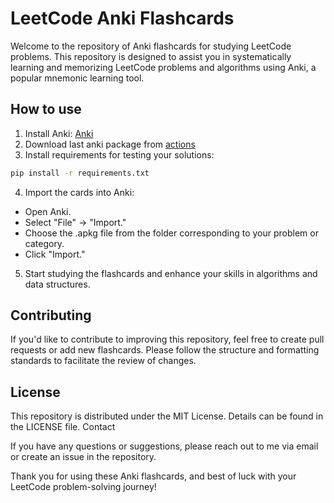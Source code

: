 # LeetCode Anki Flashcards

Welcome to the repository of Anki flashcards for studying LeetCode problems. This repository is designed to assist you in systematically learning and memorizing LeetCode problems and algorithms using Anki, a popular mnemonic learning tool.

## How to use

1. Install Anki: [Anki](https://apps.ankiweb.net/)
2. Download last anki package from [actions](https://github.com/blablatdinov/leetcode-anki/actions/runs)
3. Install requirements for testing your solutions:

```bash
pip install -r requirements.txt
```

4. Import the cards into Anki:
 - Open Anki.
 - Select "File" -> "Import."
 - Choose the .apkg file from the folder corresponding to your problem or category.
 - Click "Import."

5. Start studying the flashcards and enhance your skills in algorithms and data structures.

## Contributing

If you'd like to contribute to improving this repository, feel free to create pull requests or add new flashcards. Please follow the structure and formatting standards to facilitate the review of changes.

## License

This repository is distributed under the MIT License. Details can be found in the LICENSE file.
Contact

If you have any questions or suggestions, please reach out to me via email or create an issue in the repository.

Thank you for using these Anki flashcards, and best of luck with your LeetCode problem-solving journey!
